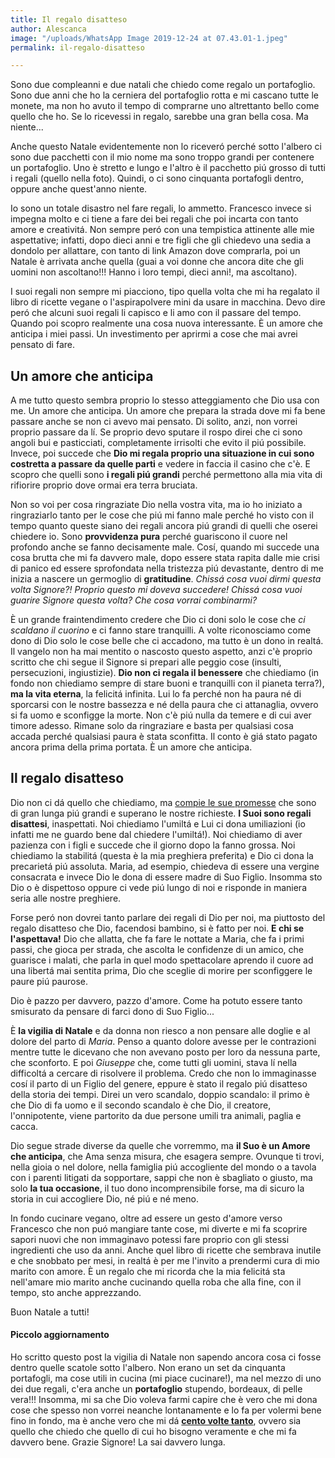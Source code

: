 ```yaml
---
title: Il regalo disatteso
author: Alescanca
image: "/uploads/WhatsApp Image 2019-12-24 at 07.43.01-1.jpeg"
permalink: il-regalo-disatteso

---
```

Sono due compleanni e due natali che chiedo come regalo un portafoglio. Sono due anni che ho la cerniera del portafoglio rotta e mi cascano tutte le monete, ma non ho avuto il tempo di comprarne uno altrettanto bello come quello che ho. Se lo ricevessi in regalo, sarebbe una gran bella cosa. Ma niente... 

Anche questo Natale evidentemente non lo riceveró perché sotto l'albero ci sono due pacchetti con il mio nome ma sono troppo grandi per contenere un portafoglio. Uno è stretto e lungo e l'altro è il pacchetto piú grosso di tutti i regali (quello nella foto). Quindi, o ci sono cinquanta portafogli dentro, oppure anche quest'anno niente.

Io sono un totale disastro nel fare regali, lo ammetto. Francesco invece si impegna molto e ci tiene a fare dei bei regali che poi incarta con tanto amore e creativitá. Non sempre peró con una tempistica attinente alle mie aspettative; infatti, dopo dieci anni e tre figli che gli chiedevo una sedia a dondolo per allattare, con tanto di link Amazon dove comprarla, poi un Natale è arrivata anche quella (guai a voi donne che ancora dite che gli uomini non ascoltano!!! Hanno i loro tempi, dieci anni!, ma ascoltano).

I suoi regali non sempre mi piacciono, tipo quella volta che mi ha regalato il libro di ricette vegane o l'aspirapolvere mini da usare in macchina. Devo dire peró che alcuni suoi regali li capisco e li amo con il passare del tempo. Quando poi scopro realmente una cosa nuova interessante. È un amore che anticipa i miei passi. Un investimento per aprirmi a cose che mai avrei pensato di fare.

## Un amore che anticipa

A me tutto questo sembra proprio lo stesso atteggiamento che Dio usa con me. Un amore che anticipa. Un amore che prepara la strada dove mi fa bene passare anche se non ci avevo mai pensato. Di solito, anzi, non vorrei proprio passare da lí. Se proprio devo sputare il rospo direi che ci sono angoli bui e pasticciati, completamente irrisolti che evito il piú possibile. Invece, poi succede che **Dio mi regala proprio una situazione in cui sono costretta a passare da quelle parti** e vedere in faccia il casino che c'è. E scopro che quelli sono **i regali piú grandi** perché permettono alla mia vita di rifiorire proprio dove ormai era terra bruciata.

Non so voi per cosa ringraziate Dio nella vostra vita, ma io ho iniziato a ringraziarlo tanto per le cose che piú mi fanno male perché ho visto con il tempo quanto queste siano dei regali ancora piú grandi di quelli che oserei chiedere io. Sono **provvidenza pura** perché guariscono il cuore nel profondo anche se fanno decisamente male. Cosí, quando mi succede una cosa brutta che mi fa davvero male, dopo essere stata rapita dalle mie crisi di panico ed essere sprofondata nella tristezza piú devastante, dentro di me inizia a nascere un germoglio di **gratitudine**. _Chissá cosa vuoi dirmi questa volta Signore?! Proprio questo mi doveva succedere! Chissá cosa vuoi guarire Signore questa volta? Che cosa vorrai combinarmi?_

È un grande fraintendimento credere che Dio ci doni solo le cose che _ci scaldano il cuorino_ e ci fanno stare tranquilli. A volte riconosciamo come dono di Dio solo le cose belle che ci accadono, ma tutto è un dono in realtá. Il vangelo non ha mai mentito o nascosto questo aspetto, anzi c'è proprio scritto che chi segue il Signore si prepari alle peggio cose (insulti, persecuzioni, ingiustizie). **Dio non ci regala il benessere** che chiediamo (in fondo non chiediamo sempre di stare buoni e tranquilli con il pianeta terra?), **ma la vita eterna**, la felicitá infinita. Lui lo fa perché non ha paura né di sporcarsi con le nostre bassezza e né della paura che ci attanaglia, ovvero si fa uomo e sconfigge la morte. Non c'è piú nulla da temere e di cui aver timore adesso. Rimane solo da ringraziare e basta per qualsiasi cosa accada perché qualsiasi paura è stata sconfitta. Il conto è giá stato pagato ancora prima della prima portata. È un amore che anticipa.

## Il regalo disatteso

Dio non ci dá quello che chiediamo, ma [compie le sue promesse](https://5p2p.it/dio-compie-le-sue-promesse-su-di-te) che sono di gran lunga piú grandi e superano le nostre richieste. **I Suoi sono regali disattesi**, inaspettati. Noi chiediamo l'umiltá e Lui ci dona umiliazioni (io infatti me ne guardo bene dal chiedere l'umiltá!). Noi chiediamo di aver pazienza con i figli e succede che il giorno dopo la fanno grossa. Noi chiediamo la stabilitá (questa è la mia preghiera preferita) e Dio ci dona la precarietá piú assoluta. Maria, ad esempio, chiedeva di essere una vergine consacrata e invece Dio le dona di essere madre di Suo Figlio. Insomma sto Dio o è dispettoso oppure ci vede piú lungo di noi e risponde in maniera seria alle nostre preghiere.

Forse peró non dovrei tanto parlare dei regali di Dio per noi, ma piuttosto del regalo disatteso che Dio, facendosi bambino, si è fatto per noi. **E chi se l'aspettava!** Dio che allatta, che fa fare le nottate a Maria, che fa i primi passi, che gioca per strada, che ascolta le confidenze di un amico, che guarisce i malati, che parla in quel modo spettacolare aprendo il cuore ad una libertá mai sentita prima, Dio che sceglie di morire per sconfiggere le paure piú paurose.

Dio è pazzo per davvero, pazzo d'amore. Come ha potuto essere tanto smisurato da pensare di farci dono di Suo Figlio...

È **la vigilia di Natale** e da donna non riesco a non pensare alle doglie e al dolore del parto di _Maria_. Penso a quanto dolore avesse per le contrazioni mentre tutte le dicevano che non avevano posto per loro da nessuna parte, che sconforto. E poi _Giuseppe_ che, come tutti gli uomini, stava lí nella difficoltá a cercare di risolvere il problema. Credo che non lo immaginasse cosí il parto di un Figlio del genere, eppure è stato il regalo piú disatteso della storia dei tempi. Direi un vero scandalo, doppio scandalo: il primo è che Dio di fa uomo e il secondo scandalo è che Dio, il creatore, l'onnipotente, viene partorito da due persone umili tra animali, paglia e cacca.

Dio segue strade diverse da quelle che vorremmo, ma **il Suo è un Amore che anticipa**, che Ama senza misura, che esagera sempre. Ovunque ti trovi, nella gioia o nel dolore, nella famiglia piú accogliente del mondo o a tavola con i parenti litigati da sopportare, sappi che non è sbagliato o giusto, ma solo **la tua occasione**, il tuo dono incomprensibile forse, ma di sicuro la storia in cui accogliere Dio, né piú e né meno.

In fondo cucinare vegano, oltre ad essere un gesto d'amore verso Francesco che non puó mangiare tante cose, mi diverte e mi fa scoprire sapori nuovi che non immaginavo potessi fare proprio con gli stessi ingredienti che uso da anni. Anche quel libro di ricette che sembrava inutile e che snobbato per mesi, in realtá è per me l'invito a prendermi cura di mio marito con amore. È un regalo che mi ricorda che la mia felicitá sta nell'amare mio marito anche cucinando quella roba che alla fine, con il tempo, sto anche apprezzando.

Buon Natale a tutti!

#### Piccolo aggiornamento

Ho scritto questo post la vigilia di Natale non sapendo ancora cosa ci fosse dentro quelle scatole sotto l'albero. Non erano un set da cinquanta portafogli, ma cose utili in cucina (mi piace cucinare!), ma nel mezzo di uno dei due regali, c'era anche un **portafoglio** stupendo, bordeaux, di pelle vera!!! Insomma, mi sa che Dio voleva farmi capire che è vero che mi dona cose che spesso non vorrei neanche lontanamente e lo fa per volermi bene fino in fondo, ma è anche vero che mi dá [**cento volte tanto**](https://5p2p.it/2014/08/04/cento-volte-tanto.html), ovvero sia quello che chiedo che quello di cui ho bisogno veramente e che mi fa davvero bene. Grazie Signore! La sai davvero lunga.